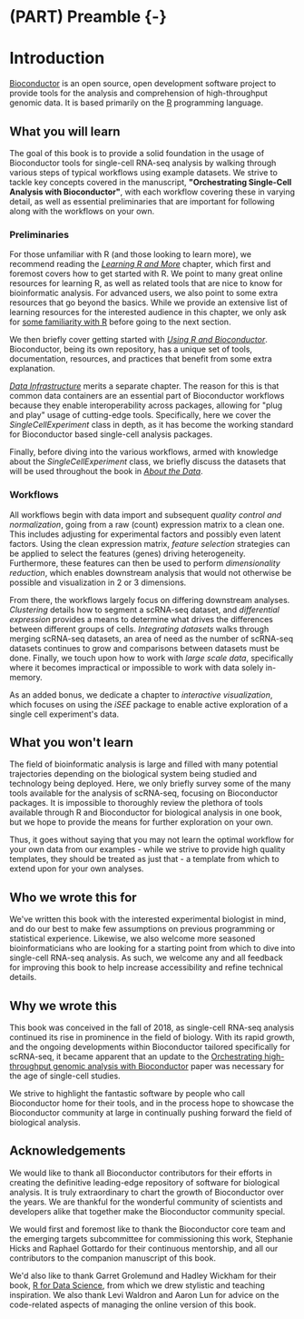 # (PART) Preamble {-}

# Introduction

[Bioconductor](https://bioconductor.org) is an open source, open development software project to provide tools for the analysis and comprehension of high-throughput genomic data. It is based primarily on the [R](http://www.r-project.org/) programming language.

## What you will learn

The goal of this book is to provide a solid foundation in the usage of Bioconductor tools for single-cell RNA-seq analysis by walking through various steps of typical workflows using example datasets. We strive to tackle key concepts covered in the manuscript, __"Orchestrating Single-Cell Analysis with Bioconductor"__, with each workflow covering these in varying detail, as well as essential preliminaries that are important for following along with the workflows on your own.

### Preliminaries

For those unfamiliar with R (and those looking to learn more), we recommend reading the  [_Learning R and More_](#learning-r-and-more) chapter, which first and foremost covers how to get started with R. We point to many great online resources for learning R, as well as related tools that are nice to know for bioinformatic analysis. For advanced users, we also point to some extra resources that go beyond the basics. While we provide an extensive list of learning resources for the interested audience in this chapter, we only ask for [some familiarity with R](#getting-started-with-r) before going to the next section.

We then briefly cover getting started with [_Using R and Bioconductor_](#using-r-and-bioconductor). Bioconductor, being its own repository, has a unique set of tools, documentation, resources, and practices that benefit from some extra explanation.

[_Data Infrastructure_](#data-infrastructure) merits a separate chapter. The reason for this is that common data containers are an essential part of Bioconductor workflows because they enable interoperability across packages, allowing for "plug and play" usage of cutting-edge tools. Specifically, here we cover the _SingleCellExperiment_ class in depth, as it has become the working standard for Bioconductor based single-cell analysis packages.

Finally, before diving into the various workflows, armed with knowledge about the _SingleCellExperiment_ class, we briefly discuss the datasets that will be used throughout the book in [_About the Data_](#about-the-data). 


### Workflows

All workflows begin with data import and subsequent _quality control and normalization_, going from a raw (count) expression matrix to a clean one. This includes adjusting for experimental factors and possibly even latent factors. Using the clean expression matrix, _feature selection_ strategies can be applied to select the features (genes) driving heterogeneity. Furthermore, these features can then be used to perform _dimensionality reduction_, which enables downstream analysis that would not otherwise be possible and visualization in 2 or 3 dimensions. 

From there, the workflows largely focus on differing downstream analyses. _Clustering_ details how to segment a scRNA-seq dataset, and _differential expression_  provides a means to determine what drives the differences between different groups of cells. _Integrating datasets_ walks through merging scRNA-seq datasets, an area of need as the number of scRNA-seq datasets continues to grow and comparisons between datasets must be done. Finally, we touch upon how to work with _large scale data_, specifically where it becomes impractical or impossible to work with data solely in-memory. 

As an added bonus, we dedicate a chapter to _interactive visualization_, which focuses on using the _iSEE_ package to enable active exploration of a single cell experiment's data.


## What you won't learn

The field of bioinformatic analysis is large and filled with many potential trajectories depending on the biological system being studied and technology being deployed. Here, we only briefly survey some of the many tools available for the analysis of scRNA-seq, focusing on Bioconductor packages. It is impossible to thoroughly review the plethora of tools available through R and Bioconductor for biological analysis in one book, but we hope to provide the means for further exploration on your own.

Thus, it goes without saying that you may not learn the optimal workflow for your own data from our examples - while we strive to provide high quality templates, they should be treated as just that - a template from which to extend upon for your own analyses. 


## Who we wrote this for

We've written this book with the interested experimental biologist in mind, and do our best to make few assumptions on previous programming or statistical experience. Likewise, we also welcome more seasoned bioinformaticians who are looking for a starting point from which to dive into single-cell RNA-seq analysis. As such, we welcome any and all feedback for improving this book to help increase accessibility and refine technical details.


## Why we wrote this

This book was conceived in the fall of 2018, as single-cell RNA-seq analysis continued its rise in prominence in the field of biology. With its rapid growth, and the ongoing developments within Bioconductor tailored specifically for scRNA-seq, it became apparent that an update to the [Orchestrating high-throughput genomic analysis with Bioconductor](https://www.nature.com/articles/nmeth.3252) paper was necessary for the age of single-cell studies.

We strive to highlight the fantastic software by people who call Bioconductor home for their tools, and in the process hope to showcase the Bioconductor community at large in continually pushing forward the field of biological analysis. 

## Acknowledgements

We would like to thank all Bioconductor contributors for their efforts in creating the definitive leading-edge repository of software for biological analysis. It is truly extraordinary to chart the growth of Bioconductor over the years. We are thankful for the wonderful community of scientists and developers alike that together make the Bioconductor community special.

We would first and foremost like to thank the Bioconductor core team and the emerging targets subcommittee for commissioning this work, Stephanie Hicks and Raphael Gottardo for their continuous mentorship, and all our contributors to the companion manuscript of this book.

We'd also like to thank Garret Grolemund and Hadley Wickham for their book, [R for Data Science](https://r4ds.had.co.nz/index.html), from which we drew stylistic and teaching inspiration. We also thank Levi Waldron and Aaron Lun for advice on the code-related aspects of managing the online version of this book.


